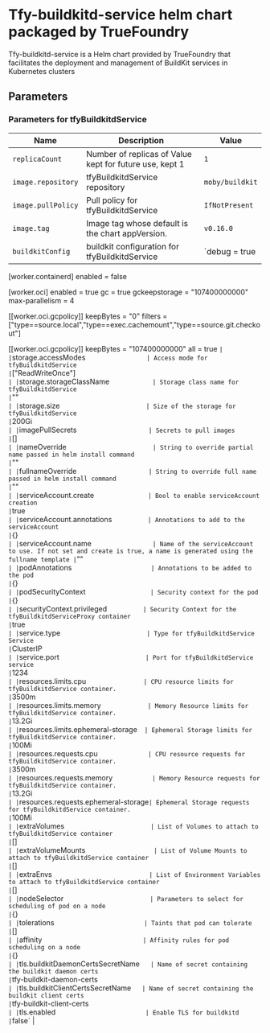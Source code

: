 # Tfy-buildkitd-service helm chart packaged by TrueFoundry
Tfy-buildkitd-service is a Helm chart provided by TrueFoundry that facilitates the deployment and management of BuildKit services in Kubernetes clusters

## Parameters

### Parameters for tfyBuildkitdService

| Name                                   | Description                                                                                                       | Value                                                                                                                                                                                                                                                                                                                                        |
| -------------------------------------- | ----------------------------------------------------------------------------------------------------------------- | -------------------------------------------------------------------------------------------------------------------------------------------------------------------------------------------------------------------------------------------------------------------------------------------------------------------------------------------- |
| `replicaCount`                         | Number of replicas of  Value kept for future use, kept 1                                                          | `1`                                                                                                                                                                                                                                                                                                                                          |
| `image.repository`                     | tfyBuildkitdService repository                                                                                    | `moby/buildkit`                                                                                                                                                                                                                                                                                                                              |
| `image.pullPolicy`                     | Pull policy for tfyBuildkitdService                                                                               | `IfNotPresent`                                                                                                                                                                                                                                                                                                                               |
| `image.tag`                            | Image tag whose default is the chart appVersion.                                                                  | `v0.16.0`                                                                                                                                                                                                                                                                                                                                    |
| `buildkitConfig`                       | buildkit configuration for tfyBuildkitdService                                                                    | `debug = true

[worker.containerd]
enabled = false

[worker.oci]
enabled = true
gc = true
gckeepstorage = "107400000000"
max-parallelism = 4


[[worker.oci.gcpolicy]]
keepBytes = "0"
filters = ["type==source.local","type==exec.cachemount","type==source.git.checkout"]

[[worker.oci.gcpolicy]]
keepBytes = "107400000000"
all = true
` |
| `storage.accessModes`                  | Access mode for tfyBuildkitdService                                                                               | `["ReadWriteOnce"]`                                                                                                                                                                                                                                                                                                                          |
| `storage.storageClassName`             | Storage class name for tfyBuildkitdService                                                                        | `""`                                                                                                                                                                                                                                                                                                                                         |
| `storage.size`                         | Size of the storage for tfyBuildkitdService                                                                       | `200Gi`                                                                                                                                                                                                                                                                                                                                      |
| `imagePullSecrets`                     | Secrets to pull images                                                                                            | `[]`                                                                                                                                                                                                                                                                                                                                         |
| `nameOverride`                         | String to override partial name passed in helm install command                                                    | `""`                                                                                                                                                                                                                                                                                                                                         |
| `fullnameOverride`                     | String to override full name passed in helm install command                                                       | `""`                                                                                                                                                                                                                                                                                                                                         |
| `serviceAccount.create`                | Bool to enable serviceAccount creation                                                                            | `true`                                                                                                                                                                                                                                                                                                                                       |
| `serviceAccount.annotations`           | Annotations to add to the serviceAccount                                                                          | `{}`                                                                                                                                                                                                                                                                                                                                         |
| `serviceAccount.name`                  | Name of the serviceAccount to use. If not set and create is true, a name is generated using the fullname template | `""`                                                                                                                                                                                                                                                                                                                                         |
| `podAnnotations`                       | Annotations to be added to the pod                                                                                | `{}`                                                                                                                                                                                                                                                                                                                                         |
| `podSecurityContext`                   | Security context for the pod                                                                                      | `{}`                                                                                                                                                                                                                                                                                                                                         |
| `securityContext.privileged`           | Security Context for the tfyBuildkitdServiceProxy container                                                       | `true`                                                                                                                                                                                                                                                                                                                                       |
| `service.type`                         | Type for tfyBuildkitdService Service                                                                              | `ClusterIP`                                                                                                                                                                                                                                                                                                                                  |
| `service.port`                         | Port for tfyBuildkitdService service                                                                              | `1234`                                                                                                                                                                                                                                                                                                                                       |
| `resources.limits.cpu`                 | CPU resource limits for tfyBuildkitdService container.                                                            | `3500m`                                                                                                                                                                                                                                                                                                                                      |
| `resources.limits.memory`              | Memory Resource limits for tfyBuildkitdService container.                                                         | `13.2Gi`                                                                                                                                                                                                                                                                                                                                     |
| `resources.limits.ephemeral-storage`   | Ephemeral Storage limits for tfyBuildkitdService container.                                                       | `100Mi`                                                                                                                                                                                                                                                                                                                                      |
| `resources.requests.cpu`               | CPU resource requests for tfyBuildkitdService container.                                                          | `3500m`                                                                                                                                                                                                                                                                                                                                      |
| `resources.requests.memory`            | Memory Resource requests for tfyBuildkitdService container.                                                       | `13.2Gi`                                                                                                                                                                                                                                                                                                                                     |
| `resources.requests.ephemeral-storage` | Ephemeral Storage requests for tfyBuildkitdService container.                                                     | `100Mi`                                                                                                                                                                                                                                                                                                                                      |
| `extraVolumes`                         | List of Volumes to attach to tfyBuildkitdService container                                                        | `[]`                                                                                                                                                                                                                                                                                                                                         |
| `extraVolumeMounts`                    | List of Volume Mounts to attach to tfyBuildkitdService container                                                  | `[]`                                                                                                                                                                                                                                                                                                                                         |
| `extraEnvs`                            | List of Environment Variables to attach to tfyBuildkitdService container                                          | `[]`                                                                                                                                                                                                                                                                                                                                         |
| `nodeSelector`                         | Parameters to select for scheduling of pod on a node                                                              | `{}`                                                                                                                                                                                                                                                                                                                                         |
| `tolerations`                          | Taints that pod can tolerate                                                                                      | `[]`                                                                                                                                                                                                                                                                                                                                         |
| `affinity`                             | Affinity rules for pod scheduling on a node                                                                       | `{}`                                                                                                                                                                                                                                                                                                                                         |
| `tls.buildkitDaemonCertsSecretName`    | Name of secret containing the buildkit daemon certs                                                               | `tfy-buildkit-daemon-certs`                                                                                                                                                                                                                                                                                                                  |
| `tls.buildkitClientCertsSecretName`    | Name of secret containing the buildkit client certs                                                               | `tfy-buildkit-client-certs`                                                                                                                                                                                                                                                                                                                  |
| `tls.enabled`                          | Enable TLS for buildkitd                                                                                          | `false`                                                                                                                                                                                                                                                                                                                                      |

